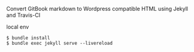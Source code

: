 Convert GitBook markdown to Wordpress compatible HTML using Jekyll and Travis-CI

local env
```
$ bundle install
$ bundle exec jekyll serve --livereload
```
